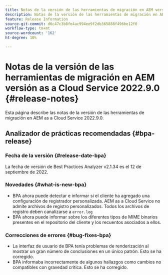 ```yaml
---
title: Notas de la versión de las herramientas de migración en AEM versión as a Cloud Service 2022.9.0
description: Notas de la versión de las herramientas de migración en AEM versión as a Cloud Service 2022.9.0
feature: Release Information
source-git-commit: d6c47c3b8fe4ac994ee9f2db365888f496be12f0
workflow-type: tm+mt
source-wordcount: '162'
ht-degree: 10%

---
```


# Notas de la versión de las herramientas de migración en AEM versión as a Cloud Service 2022.9.0 {#release-notes}

Esta página describe las notas de la versión de las herramientas de migración en AEM as a Cloud Service 2022.9.0.

## Analizador de prácticas recomendadas {#bpa-release}

### Fecha de la versión {#release-date-bpa}

La fecha de versión de Best Practices Analyzer v2.1.34 es el 12 de septiembre de 2022.

### Novedades {#what-is-new-bpa}

* BPA ahora puede detectar e informar si el cliente ha agregado una configuración de registrador personalizada. AEM as a Cloud Service no admite archivos de registro personalizados. Todos los archivos de registro deben canalizarse a `error.log`
* BPA ahora puede informar sobre los diferentes tipos de MIME binarios presentes en el repositorio del cliente y los recuentos asociados a ellos.

### Correcciones de errores {#bug-fixes-bpa}

* La interfaz de usuario de BPA tenía problemas de renderización al mostrar un gran número de conclusiones en un único patrón. Esto se ha corregido.
* BPA informaba incorrectamente de algunos hallazgos como cambios no compatibles con gravedad crítica. Esto se ha corregido.
